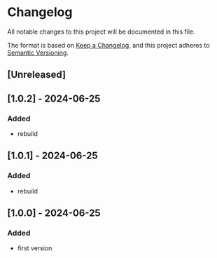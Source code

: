 # Changelog

All notable changes to this project will be documented in this file.

The format is based on [Keep a Changelog](https://keepachangelog.com/en/1.0.0/),
and this project adheres to [Semantic Versioning](https://semver.org/spec/v2.0.0.html).

## [Unreleased]

## [1.0.2] - 2024-06-25

### Added

- rebuild

## [1.0.1] - 2024-06-25

### Added

- rebuild

## [1.0.0] - 2024-06-25

### Added

- first version